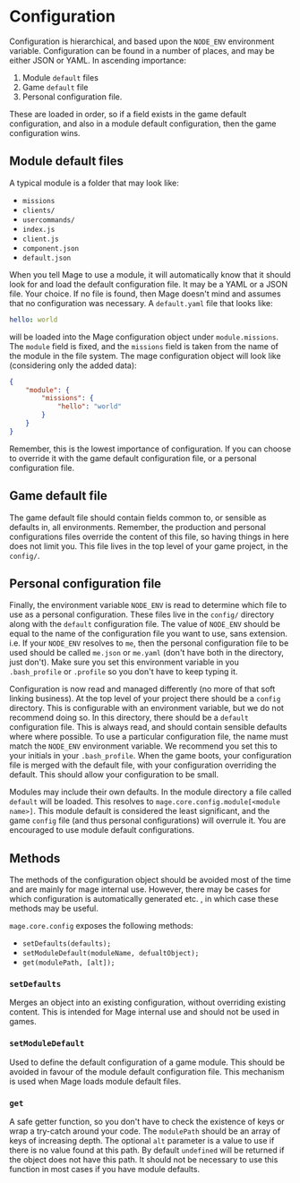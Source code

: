 # Configuration

Configuration is hierarchical, and based upon the `NODE_ENV` environment variable. Configuration
can be found in a number of places, and may be either JSON or YAML. In ascending importance:

 1. Module `default` files
 2. Game `default` file
 3. Personal configuration file.

These are loaded in order, so if a field exists in the game default configuration, and also in a
module default configuration, then the game configuration wins.

## Module default files

A typical module is a folder that may look like:

 - `missions`
  - `clients/`
  - `usercommands/`
  - `index.js`
  - `client.js`
  - `component.json`
  - `default.json`

When you tell Mage to use a module, it will automatically know that it should look for and load the
default configuration file. It may be a YAML or a JSON file. Your choice. If no file is found, then
Mage doesn't mind and assumes that no configuration was necessary. A `default.yaml` file that
looks like:

```yaml
hello: world
```

will be loaded into the Mage configuration object under `module.missions`. The `module` field is
fixed, and the `missions` field is taken from the name of the module in the file system. The mage
configuration object will look like (considering only the added data):

```json
{
    "module": {
        "missions": {
            "hello": "world"
        }
    }
}
```

Remember, this is the lowest importance of configuration. If you can choose to override it with
the game default configuration file, or a personal configuration file.

## Game default file

The game default file should contain fields common to, or sensible as defaults in, all
environments. Remember, the production and personal configurations files override the content of
this file, so having things in here does not limit you. This file lives in the top level of your
game project, in the `config/`.

## Personal configuration file

Finally, the environment variable `NODE_ENV` is read to determine which file to use as a personal
configuration. These files live in the `config/` directory along with the `default` configuration
file. The value of `NODE_ENV` should be equal to the name of the configuration file you want to
use, sans extension. i.e. If your `NODE_ENV` resolves to `me`, then the personal configuration file
to be used should be called `me.json` or `me.yaml` (don't have both in the directory, just don't).
Make sure you set this environment variable in you `.bash_profile` or `.profile` so you don't have
to keep typing it.


Configuration is now read and managed differently (no more of that soft linking business). At the
top level of your project there should be a `config` directory. This is configurable with an
environment variable, but we do not recommend doing so. In this directory, there should be a
`default` configuration file. This is always read, and should contain sensible defaults where
where possible. To use a particular configuration file, the name must match the `NODE_ENV`
environment variable. We recommend you set this to your initials in your `.bash_profile`. When the
game boots, your configuration file is merged with the default file, with your configuration
overriding the default. This should allow your configuration to be small.

Modules may include their own defaults. In the module directory a file called `default` will be
loaded. This resolves to `mage.core.config.module[<module name>]`. This module default is
considered the least significant, and the game `config` file (and thus personal configurations)
will overrule it. You are encouraged to use module default configurations.

## Methods

The methods of the configuration object should be avoided most of the time and are mainly for mage
internal use. However, there may be cases for which configuration is automatically generated etc.
, in which case these methods may be useful.

`mage.core.config` exposes the following methods:

 - `setDefaults(defaults);`
 - `setModuleDefault(moduleName, defualtObject);`
 - `get(modulePath, [alt]);`

### `setDefaults`

Merges an object into an existing configuration, without overriding existing content. This is
intended for Mage internal use and should not be used in games.

### `setModuleDefault`

Used to define the default configuration of a game module. This should be avoided in favour of the
module default configuration file. This mechanism is used when Mage loads module default files.

### `get`

A safe getter function, so you don't have to check the existence of keys or wrap a try-catch
around your code. The `modulePath` should be an array of keys of increasing depth. The optional
`alt` parameter is a value to use if there is no value found at this path. By default `undefined`
will be returned if the object does not have this path. It should not be necessary to
use this function in most cases if you have module defaults.